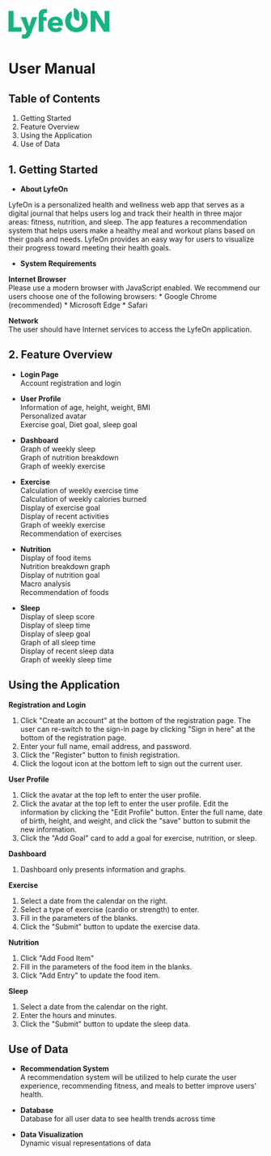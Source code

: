 <img src="https://github.com/davidcao1337/senior-design/blob/main/lyfeon-logo.png" width=200>

# **User Manual**<br />

## Table of Contents<br />

1. Getting Started
2. Feature Overview
3. Using the Application
4. Use of Data

## 1. Getting Started<br />

* **About LyfeOn**<br />

LyfeOn is a personalized health and wellness web app that serves as a digital journal that helps users log and track their health in three major areas: fitness, nutrition, and sleep. The app features a recommendation system that helps users make a healthy meal and workout plans based on their goals and needs. LyfeOn provides an easy way for users to visualize their progress toward meeting their health goals.<br />

* **System Requirements**<br />

 **Internet Browser**<br />
 Please use a modern browser with JavaScript enabled.  We recommend our users choose one of the following browsers:
 	* Google Chrome (recommended)
 	* Microsoft Edge
 	* Safari
 
 **Network**<br />
 The user should have Internet services to access the LyfeOn application.

## 2. Feature Overview<br />

* **Login Page**<br />
Account registration and login

* **User Profile**<br />
Information of age, height, weight, BMI<br />
Personalized avatar<br />
Exercise goal, Diet goal, sleep goal

* **Dashboard**<br />
Graph of weekly sleep<br />
Graph of nutrition breakdown<br />
Graph of weekly exercise

* **Exercise**<br />
Calculation of weekly exercise time<br />
Calculation of weekly calories burned<br />
Display of exercise goal<br />
Display of recent activities<br />
Graph of weekly exercise<br />
Recommendation of exercises

* **Nutrition**<br />
Display of food items<br />
Nutrition breakdown graph<br />
Display of nutrition goal<br />
Macro analysis<br />
Recommendation of foods

* **Sleep**<br />
Display of sleep score<br />
Display of sleep time<br />
Display of sleep goal<br />
Graph of all sleep time<br />
Display of recent sleep data<br />
Graph of weekly sleep time

## Using the Application

**Registration and Login**<br />

1. Click "Create an account" at the bottom of the registration page. The user can re-switch to the sign-in page by clicking "Sign in here" at the bottom of the registration page.
2. Enter your full name, email address, and password. 
3. Click the "Register" button to finish registration.
4. Click the logout icon at the bottom left to sign out the current user.

**User Profile**<br />

1. Click the avatar at the top left to enter the user profile.
2. Click the avatar at the top left to enter the user profile. Edit the information by clicking the "Edit Profile" button. Enter the full name, date of birth, height, and weight, and click the "save" button to submit the new information.
3. Click the "Add Goal" card to add a goal for exercise, nutrition, or sleep. 

**Dashboard**<br />

1. Dashboard only presents information and graphs.

**Exercise**<br />

1. Select a date from the calendar on the right.
2. Select a type of exercise (cardio or strength) to enter.
3. Fill in the parameters of the blanks.
4. Click the "Submit" button to update the exercise data.

**Nutrition**<br />

1. Click "Add Food Item"
2. Fill in the parameters of the food item in the blanks. 
3. Click "Add Entry" to update the food item.

**Sleep**<br />

1. Select a date from the calendar on the right.
2. Enter the hours and minutes.
4. Click the "Submit" button to update the sleep data.

## Use of Data

*  **Recommendation System**<br />
A recommendation system will be utilized to help curate the user experience, recommending fitness, and meals to better improve users' health.

*  **Database**<br />
Database for all user data to see health trends across time

* **Data Visualization**<br />
Dynamic visual representations of data
